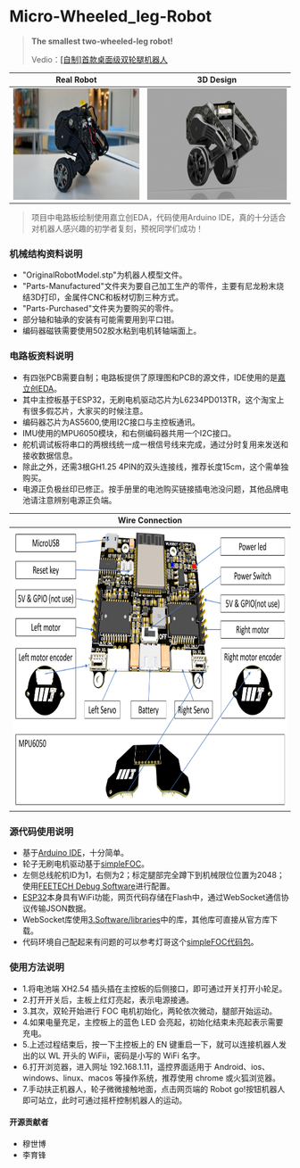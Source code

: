 # Micro-Wheeled_leg-Robot
> **The smallest two-wheeled-leg robot!**
>
> Vedio：[[自制]首款桌面级双轮腿机器人](https://www.bilibili.com/video/BV1io4y1q73L/?spm_id_from=333.999.0.0)
>

| Real Robot        | 3D Design        |
| ------------ | ------------ |
| <img src="4.Docs/Image/RobotReal.jpg" alt="Image 1" height="200"/> | <img src="4.Docs/Image/RobotRender.png" alt="Image 2" height="200"/> |

> 项目中电路板绘制使用嘉立创EDA，代码使用Arduino IDE，真的十分适合对机器人感兴趣的初学者复刻，预祝同学们成功！

### 机械结构资料说明

* "OriginalRobotModel.stp"为机器人模型文件。
* "Parts-Manufactured"文件夹为要自己加工生产的零件，主要有尼龙粉末烧结3D打印，金属件CNC和板材切割三种方式。
* "Parts-Purchased"文件夹为要购买的零件。
* 部分轴和轴承的安装有可能需要用到平口钳。
* 编码器磁铁需要使用502胶水粘到电机转轴端面上。

### 电路板资料说明

* 有四张PCB需要自制；电路板提供了原理图和PCB的源文件，IDE使用的是[嘉立创EDA](https://lceda.cn/)。
* 其中主控板基于ESP32，无刷电机驱动芯片为L6234PD013TR，这个淘宝上有很多假芯片，大家买的时候注意。
* 编码器芯片为AS5600,使用I2C接口与主控板通讯。
* IMU使用的MPU6050模块，和右侧编码器共用一个I2C接口。
* 舵机调试板将串口的两根线统一成一根信号线来完成，通过分时复用来发送和接收数据信息。
* 除此之外，还需3根GH1.25 4PIN的双头连接线，推荐长度15cm，这个需单独购买。
* 电源正负极丝印已修正。按手册里的电池购买链接插电池没问题，其他品牌电池请注意辨别电源正负端。

| Wire Connection    | 
| ------------ |
| <img src="4.Docs/Image/Connection.png" alt="Image 3" height="500"/> |

### 源代码使用说明

* 基于[Arduino IDE](https://www.arduino.cc/)，十分简单。
* 轮子无刷电机驱动基于[simpleFOC](https://www.simplefoc.com/#simplefoc_library)。
* 左侧总线舵机ID为1，右侧为2；标定腿部完全蹲下到机械限位位置为2048；使用[FEETECH Debug Software](https://gitee.com/ftservo/fddebug)进行配置。
* [ESP32](https://www.espressif.com/sites/default/files/documentation/esp32_datasheet_en.pdf)本身具有WiFi功能，网页代码存储在Flash中，通过WebSocket通信协议传输JSON数据。
* WebSocket库使用[3.Software/libraries](3.Software/libraries)中的库，其他库可直接从官方库下载。
* 代码环境自己配起来有问题的可以参考灯哥这个[simpleFOC代码包](https://gitee.com/ream_d/Deng-s-foc-controller/tree/master/Arduino%20IDE%20for%20Deng%20FOC)。

### 使用方法说明

* 1.将电池端 XH2.54 插头插在主控板的后侧接口，即可通过开关打开小轮足。
* 2.打开开关后，主板上红灯亮起，表示电源接通。
* 3.其次，双轮开始进行 FOC 电机初始化，两轮依次微动，腿部开始运动。
* 4.如果电量充足，主控板上的蓝色 LED 会亮起，初始化结束未亮起表示需要充电。
* 5.上述过程结束后，按一下主控板上的 EN 键重启一下，就可以连接机器人发出的以 WL 开头的 WiFii，密码是小写的 WiFi 名字。
* 6.打开浏览器，进入网址 192.168.1.11，遥控界面适用于 Android、ios、windows、linux、macos 等操作系统，推荐使用 chrome 或火狐浏览器。
* 7.手动扶正机器人，轮子微微接触地面，点击网页端的 Robot go!按钮机器人即可站立，此时可通过摇杆控制机器人的运动。


#### 开源贡献者

* 穆世博
* 李育锋



